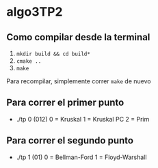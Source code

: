 # algo3TP2


## Como compilar desde la terminal
1. `mkdir build && cd build*`
2. `cmake ..`
3. `make`

Para recompilar, simplemente correr `make` de nuevo

## Para correr el primer punto
- ./tp 0 (012) 
    0 = Kruskal
    1 = Kruskal PC
    2 = Prim

## Para correr el segundo punto
- ./tp 1 (01) 
    0 = Bellman-Ford
    1 = Floyd-Warshall
